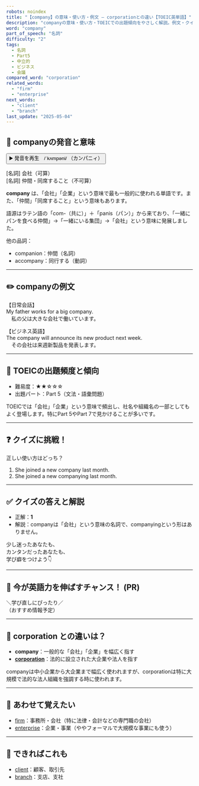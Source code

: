 ```yaml
---
robots: noindex
title: "【company】の意味・使い方・例文 ― corporationとの違い【TOEIC英単語】"
description: "companyの意味・使い方・TOEICでの出題傾向をやさしく解説。例文・クイズ付きでcorporationとの違いもわかりやすく学べます。"
word: "company"
part_of_speech: "名詞"
difficulty: "2"
tags:
  - 名詞
  - Part5
  - 中立的
  - ビジネス
  - 会議
compared_word: "corporation"
related_words:
  - "firm"
  - "enterprise"
next_words:
  - "client"
  - "branch"
last_update: "2025-05-04"
---
```


## 🔰 companyの発音と意味

<button class="play-audio" onclick="playTTS('company')">
  <span class="play-audio-main">
    ▶️ 発音を再生　/ˈkʌmpəni/
  </span>
  <span class="play-audio-sub">
    （カンパニィ）
  </span>
</button>

[名詞] 会社（可算）  
[名詞] 仲間・同席すること（不可算）

**company** は、「会社」「企業」という意味で最も一般的に使われる単語です。また、「仲間」「同席すること」という意味もあります。

語源はラテン語の「com-（共に）」＋「panis（パン）」から来ており、「一緒にパンを食べる仲間」→「一緒にいる集団」→「会社」という意味に発展しました。

他の品詞：  
- companion：仲間（名詞）
- accompany：同行する（動詞）

---

## ✏️ companyの例文

【日常会話】  
My father works for a big company.  
　私の父は大きな会社で働いています。

【ビジネス英語】  
The company will announce its new product next week.  
　その会社は来週新製品を発表します。

---

## 🎯 TOEICの出題頻度と傾向

- 難易度：★★☆☆☆
- 出題パート：Part 5（文法・語彙問題）

TOEICでは「会社」「企業」という意味で頻出し、社名や組織名の一部としてもよく登場します。特にPart 5やPart 7で見かけることが多いです。

---

## ❓ クイズに挑戦！

正しい使い方はどっち？

1. She joined a new company last month.  
2. She joined a new companying last month.

---

## ✅ クイズの答えと解説

- 正解：**1**
- 解説：companyは「会社」という意味の名詞で、companyingという形はありません。

少し迷ったあなたも、  
カンタンだったあなたも、  
学び癖をつけよう👇️

---

## 🚀 今が英語力を伸ばすチャンス！ (PR)

<div class="info-center">
＼学び直しにぴったり／<br>  
（おすすめ情報予定）
</div>

---

## 🤔  corporation との違いは？

- **company**：一般的な「会社」「企業」を幅広く指す
- **[corporation](/word/corporation)**：法的に設立された大企業や法人を指す

companyは中小企業から大企業まで幅広く使われますが、corporationは特に大規模で法的な法人組織を強調する時に使われます。

---

## 🧩 あわせて覚えたい

- [firm](/word/firm)：事務所・会社（特に法律・会計などの専門職の会社）
- [enterprise](/word/enterprise)：企業・事業（ややフォーマルで大規模な事業にも使う）

---

## 📖 できればこれも

- [client](/word/client)：顧客、取引先
- [branch](/word/branch)：支店、支社

<!-- cvid: aid28_bid41 -->
